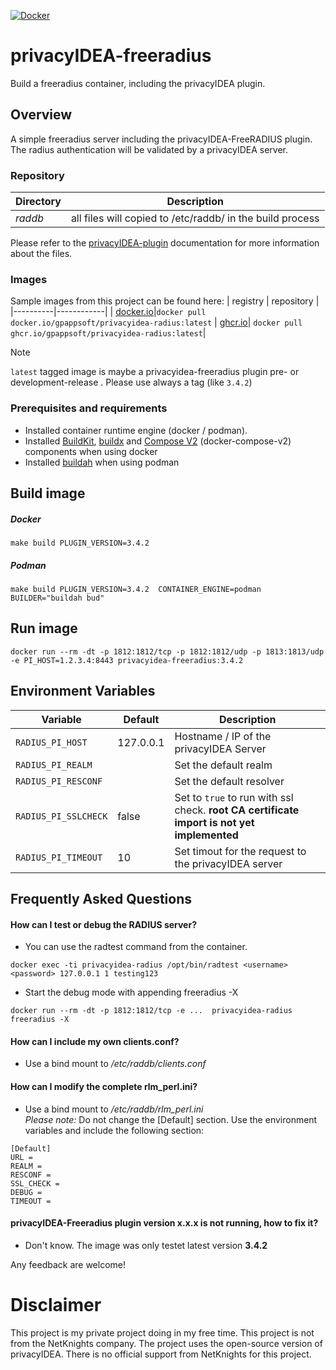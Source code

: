 [![Docker](https://github.com/gpappsoft/privacyidea-radius/actions/workflows/docker-publish.yml/badge.svg)](https://github.com/gpappsoft/privacyidea-radius/actions/workflows/docker-publish.yml)

# privacyIDEA-freeradius

Build a freeradius container, including the privacyIDEA plugin.

## Overview 

A simple freeradius server including the privacyIDEA-FreeRADIUS plugin. The radius authentication will be validated by a privacyIDEA server.

### Repository 

| Directory | Description |
|-----------|-------------|
| *raddb* | all files will copied to /etc/raddb/ in the build process|

Please refer to the  [privacyIDEA-plugin](https://privacyidea.readthedocs.io/en/latest/application_plugins/rlm_perl.html#configuration) documentation for more information about the files.

### Images
Sample images from this project can be found here: 
| registry | repository |
|----------|------------|
| [docker.io](https://hub.docker.com/r/gpappsoft/privacyidea-radius)|```docker pull docker.io/gpappsoft/privacyidea-radius:latest```
| [ghcr.io](https://github.com/gpappsoft/privacyidea-docker/pkgs/container/privacyidea-radius)| ```docker pull ghcr.io/gpappsoft/privacyidea-radius:latest```|

> [!Note] 
> ```latest``` tagged image is maybe a privacyidea-freeradius plugin pre- or development-release . Please use always a tag (like ```3.4.2```) 

### Prerequisites and requirements

- Installed container runtime engine (docker / podman).
- Installed [BuildKit](https://docs.docker.com/build/buildkit/), [buildx](https://github.com/docker/buildx) and [Compose V2](https://docs.docker.com/compose/install/linux/) (docker-compose-v2) components when using docker
- Installed [buildah](https://buildah.io/) when using podman
## Build image

##### Docker
```
make build PLUGIN_VERSION=3.4.2
```
##### Podman
```
make build PLUGIN_VERSION=3.4.2  CONTAINER_ENGINE=podman BUILDER="buildah bud"
```

## Run image

```
docker run --rm -dt -p 1812:1812/tcp -p 1812:1812/udp -p 1813:1813/udp -e PI_HOST=1.2.3.4:8443 privacyidea-freeradius:3.4.2
```
## Environment Variables

| Variable | Default | Description
|-----|---------|-------------
```RADIUS_PI_HOST``` |127.0.0.1| Hostname / IP of the privacyIDEA Server
```RADIUS_PI_REALM```|| Set the default realm
```RADIUS_PI_RESCONF``` || Set the default resolver
```RADIUS_PI_SSLCHECK```| false | Set to ```true``` to run with ssl check. **root CA certificate import is not yet implemented**
```RADIUS_PI_TIMEOUT```|10| Set timout for the request to the privacyIDEA server


## Frequently Asked Questions

#### How can I test or debug the RADIUS server?
- You can use the radtest command from the container.
```
docker exec -ti privacyidea-radius /opt/bin/radtest <username> <password> 127.0.0.1 1 testing123
```
- Start the debug mode with appending freeradius -X 
```
docker run --rm -dt -p 1812:1812/tcp -e ...  privacyidea-radius freeradius -X
```

#### How can I include my own clients.conf?
- Use a bind mount to */etc/raddb/clients.conf*

#### How can I modify the complete rlm_perl.ini?
- Use a bind mount to */etc/raddb/rlm_perl.ini*\
*Please note:* Do not change the [Default] section. Use the environment variables and include the following section:

```
[Default]
URL =
REALM =
RESCONF =
SSL_CHECK =
DEBUG =
TIMEOUT =
```
#### privacyIDEA-Freeradius plugin version x.x.x is not running, how to fix it?

- Don't know. The image was only testet latest version **3.4.2**

Any feedback are welcome! 

# Disclaimer

This project is my private project doing in my free time. This project is not from the NetKnights company. The project uses the open-source version of privacyIDEA. There is no official support from NetKnights for this project.
   
   